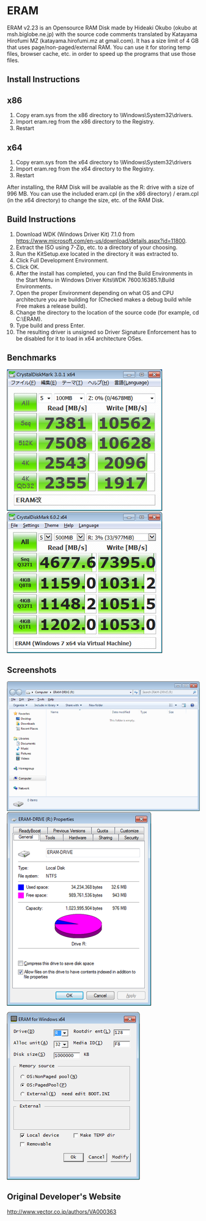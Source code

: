 # ERAM

ERAM v2.23 is an Opensource RAM Disk made by Hideaki Okubo (okubo at msh.biglobe.ne.jp) with the source code comments translated by Katayama Hirofumi MZ (katayama.hirofumi.mz at gmail.com). It has a size limit of 4 GB that uses page/non-paged/external RAM. You can use it for storing temp files, browser cache, etc. in order to speed up the programs that use those files.

## Install Instructions

x86
---
1. Copy eram.sys from the x86 directory to \Windows\System32\drivers.
2. Import eram.reg from the x86 directory to the Registry.
3. Restart

x64
---
1. Copy eram.sys from the x64 directory to \Windows\System32\drivers
2. Import eram.reg from the x64 directory to the Registry.
3. Restart

After installing, the RAM Disk will be available as the R: drive with a size of 996 MB.
You can use the included eram.cpl (in the x86 directory) / eram.cpl (in the x64 directory) to change the size, etc. of the RAM Disk.

## Build Instructions

1. Download WDK (Windows Driver Kit) 7.1.0 from https://www.microsoft.com/en-us/download/details.aspx?id=11800.
2. Extract the ISO using 7-Zip, etc. to a directory of your choosing.
3. Run the KitSetup.exe located in the directory it was extracted to.
4. Click Full Development Environment.
5. Click OK.
6. After the install has completed, you can find the Build Environments in the Start Menu in Windows Driver Kits\WDK 7600.16385.1\Build Environments.
7. Open the proper Environment depending on what OS and CPU architecture you are building for (Checked makes a debug build while Free makes a release build).
8. Change the directory to the location of the source code (for example, cd C:\ERAM).
9. Type build and press Enter.
10. The resulting driver is unsigned so Driver Signature Enforcement has to be disabled for it to load in x64 architecture OSes.

## Benchmarks

![ERAM Benchmark done on Windows 7 64-bit](images/benchmark.png)
![ERAM Benchmark done on a Windows 7 64-bit Virtual Machine](images/benchmark_2.png)

## Screenshots

![ERAM's RAM Disk Contents in a Windows 7 64-bit Virtual Machine](images/Empty_ERAM_Drive.png)
![ERAM's RAM Disk Properties in a Windows 7 64-bit Virtual Machine](images/ERAM_Drive_Properties.png)

![ERAM's Control Panel Applet in a Windows 7 64-bit Virtual Machine](images/ERAM_Options.png)

## Original Developer's Website

http://www.vector.co.jp/authors/VA000363
